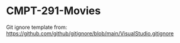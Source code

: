 # CMPT-291-Movies

Git ignore template from: https://github.com/github/gitignore/blob/main/VisualStudio.gitignore
